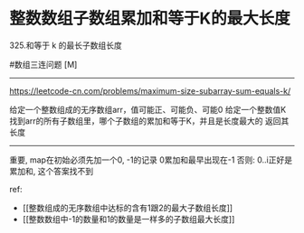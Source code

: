 # 整数数组子数组累加和等于K的最大长度
325.和等于 k 的最长子数组长度

#数组三连问题 
[M]

---

https://leetcode-cn.com/problems/maximum-size-subarray-sum-equals-k/


给定一个整数组成的无序数组arr，值可能正、可能负、可能0
给定一个整数值K
找到arr的所有子数组里，哪个子数组的累加和等于K，并且是长度最大的
返回其长度

---

重要, 
map在初始必须先加一个0, -1的记录
0累加和最早出现在-1
否则: 0..i正好是累加和, 这个答案找不到

ref:
- [[整数组成的无序数组中达标的含有1跟2的最大子数组长度]]  
- [[整数数组中-1的数量和1的数量是一样多的子数组最大长度]]
